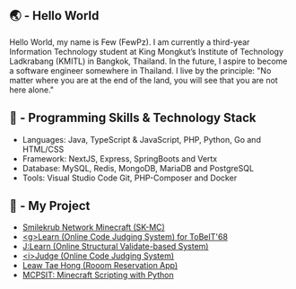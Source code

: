 ## 🌏 - Hello World
Hello World, my name is Few (FewPz). I am currently a third-year Information Technology student at King Mongkut’s Institute of Technology Ladkrabang (KMITL) in Bangkok, Thailand. In the future, I aspire to become a software engineer somewhere in Thailand. I live by the principle: "No matter where you are at the end of the land, you will see that you are not here alone."

## 💼 - Programming Skills & Technology Stack
* Languages: Java, TypeScript & JavaScript, PHP, Python, Go and HTML/CSS 
* Framework: NextJS, Express, SpringBoots and Vertx
* Database: MySQL, Redis, MongoDB, MariaDB and PostgreSQL
* Tools: Visual Studio Code Git, PHP-Composer and Docker

## 📁 - My Project
- <a href="https://smilekrub.net">Smilekrub Network Minecraft (SK-MC)</a>
- <a href="https://glearn.it.kmitl.ac.th/"><g\>Learn (Online Code Judging System) for ToBeIT'68</a>
- <a href="https://jlearn.it.kmitl.ac.th/">J:Learn (Online Structural Validate-based System)</a>
- <a href="https://ijudge.it.kmitl.ac.th/"><i\>Judge (Online Code Judging System)</a>
- <a href="https://github.com/FewPz/room-reservation-app">Leaw Tae Hong (Rooom Reservation App)</a>
- <a href="#">MCPSIT: Minecraft Scripting with Python</a>
